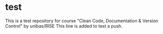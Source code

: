 # test
This is a test repository for course "Clean Code, Documentation & Version Control" by unibas/RISE
This line is added to test a push.